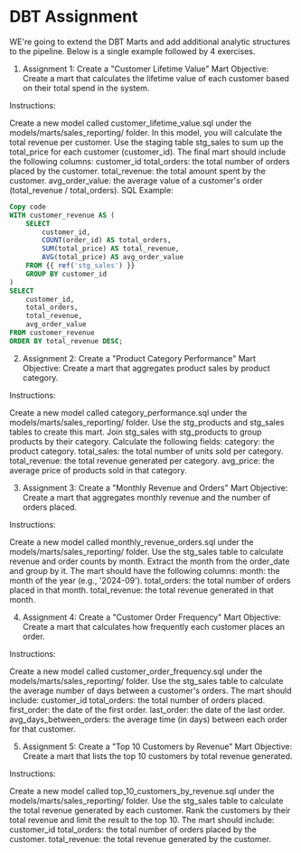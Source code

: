 # DBT Assignment

WE're going to extend the DBT Marts and add additional analytic structures to the pipeline. Below is a single example followed by 4 exercises.

1. Assignment 1: Create a "Customer Lifetime Value" Mart
Objective: Create a mart that calculates the lifetime value of each customer based on their total spend in the system.

Instructions:

Create a new model called customer_lifetime_value.sql under the models/marts/sales_reporting/ folder.
In this model, you will calculate the total revenue per customer.
Use the staging table stg_sales to sum up the total_price for each customer (customer_id).
The final mart should include the following columns:
customer_id
total_orders: the total number of orders placed by the customer.
total_revenue: the total amount spent by the customer.
avg_order_value: the average value of a customer's order (total_revenue / total_orders).
SQL Example:

```sql
Copy code
WITH customer_revenue AS (
    SELECT
        customer_id,
        COUNT(order_id) AS total_orders,
        SUM(total_price) AS total_revenue,
        AVG(total_price) AS avg_order_value
    FROM {{ ref('stg_sales') }}
    GROUP BY customer_id
)
SELECT
    customer_id,
    total_orders,
    total_revenue,
    avg_order_value
FROM customer_revenue
ORDER BY total_revenue DESC;
```

2. Assignment 2: Create a "Product Category Performance" Mart
Objective: Create a mart that aggregates product sales by product category.

Instructions:

Create a new model called category_performance.sql under the models/marts/sales_reporting/ folder.
Use the stg_products and stg_sales tables to create this mart.
Join stg_sales with stg_products to group products by their category.
Calculate the following fields:
category: the product category.
total_sales: the total number of units sold per category.
total_revenue: the total revenue generated per category.
avg_price: the average price of products sold in that category.


3. Assignment 3: Create a "Monthly Revenue and Orders" Mart
Objective: Create a mart that aggregates monthly revenue and the number of orders placed.

Instructions:

Create a new model called monthly_revenue_orders.sql under the models/marts/sales_reporting/ folder.
Use the stg_sales table to calculate revenue and order counts by month.
Extract the month from the order_date and group by it.
The mart should have the following columns:
month: the month of the year (e.g., '2024-09').
total_orders: the total number of orders placed in that month.
total_revenue: the total revenue generated in that month.


4. Assignment 4: Create a "Customer Order Frequency" Mart
Objective: Create a mart that calculates how frequently each customer places an order.

Instructions:

Create a new model called customer_order_frequency.sql under the models/marts/sales_reporting/ folder.
Use the stg_sales table to calculate the average number of days between a customer's orders.
The mart should include:
customer_id
total_orders: the total number of orders placed.
first_order: the date of the first order.
last_order: the date of the last order.
avg_days_between_orders: the average time (in days) between each order for that customer.


5. Assignment 5: Create a "Top 10 Customers by Revenue" Mart
Objective: Create a mart that lists the top 10 customers by total revenue generated.

Instructions:

Create a new model called top_10_customers_by_revenue.sql under the models/marts/sales_reporting/ folder.
Use the stg_sales table to calculate the total revenue generated by each customer.
Rank the customers by their total revenue and limit the result to the top 10.
The mart should include:
customer_id
total_orders: the total number of orders placed by the customer.
total_revenue: the total revenue generated by the customer.


